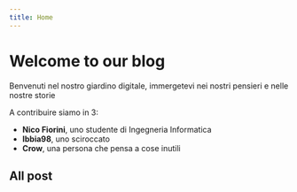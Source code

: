 ```yaml
---
title: Home
---
```

<!-- 
[<img src="https://simpleicons.org/icons/github.svg" style="max-width:15%;min-width:40px;float:right;" alt="Github repo" />](https://github.com/yihui/hugo-xmin) -->

# Welcome to our blog 

Benvenuti nel nostro giardino digitale, immergetevi nei nostri pensieri
e nelle nostre storie

A contribuire siamo in 3:
* **Nico Fiorini**, uno studente di Ingegneria Informatica
* **Ibbia98**, uno sciroccato
* **Crow**, una persona che pensa a cose inutili

## All post
